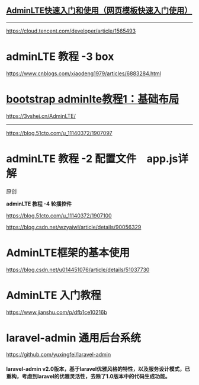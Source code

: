 ## [AdminLTE快速入门和使用（网页模板快速入门使用）](http://www.okgoes.cn/blog/detail?blog_id=28232)





---

https://cloud.tencent.com/developer/article/1565493



# adminLTE 教程 -3 box

https://www.cnblogs.com/xiaodeng1979/articles/6883284.html

# [bootstrap adminlte教程1：基础布局](https://www.cnblogs.com/xiaodeng1979/articles/6883284.html)



https://3vshej.cn/AdminLTE/



---

https://blog.51cto.com/u_11140372/1907097

# adminLTE 教程 -2 配置文件　app.js详解

 原创





**adminLTE 教程 -4 轮播控件**

https://blog.51cto.com/u_11140372/1907100





https://blog.csdn.net/wzyaiwl/article/details/90056329

# AdminLTE框架的基本使用





https://blog.csdn.net/u014451076/article/details/51037730

# AdminLTE 入门教程





https://www.jianshu.com/p/dfb1ce10216b



# laravel-admin 通用后台系统



https://github.com/yuxingfei/laravel-admin



#### laravel-admin v2.0版本，基于laravel优雅风格的特性，以及服务设计模式，已重构，考虑到laravel的优雅灵活性，去除了1.0版本中的代码生成功能。
